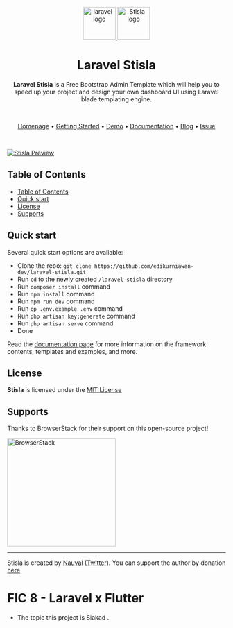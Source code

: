 <p align="center">
  <a href="https://laravel.com/">
    <img src="https://laravel.com/img/logomark.min.svg" alt="laravel logo" width="75" height="75">
  </a>
  <a href="https://getstisla.com">
    <img src="https://avatars2.githubusercontent.com/u/45754626?s=75&v=4" alt="Stisla logo" width="75" height="75">
  </a>
</p>

<h1 align="center">Laravel Stisla</h1>

<span align="center">

**Laravel Stisla** is a Free Bootstrap Admin Template which will help you to speed up your project and design your own dashboard UI using Laravel blade templating engine.

</span>

<br>

<p align="center">
  <a href="https://getstisla.com">Homepage</a>
  •
  <a href="https://github.com/edikurniawan-dev/laravel-stisla#quick-start">Getting Started</a>
  •
  <a href="https://demo.getstisla.com" target="_new">Demo</a>
  •
  <a href="https://getstisla.com/docs">Documentation</a>
  •
  <a href="https://getstisla.com/blog">Blog</a>
  •
  <a href="https://github.com/edikurniawan-dev/laravel-stisla/issues">Issue</a>
</p>

<br>

[![Stisla Preview](https://camo.githubusercontent.com/2135e0f6544a7286a3412cdc3df32d47fc91b045/68747470733a2f2f692e6962622e636f2f3674646d6358302f323031382d31312d31312d31352d33352d676574737469736c612d636f6d2e706e67)](https://getstisla.com)

## Table of Contents

- [Table of Contents](#table-of-contents)
- [Quick start](#quick-start)
- [License](#license)
- [Supports](#supports)

## Quick start

Several quick start options are available:

-   Clone the repo: `git clone https://github.com/edikurniawan-dev/laravel-stisla.git`
-   Run `cd` to the newly created `/laravel-stisla` directory
-   Run `composer install` command
-   Run `npm install` command
-   Run `npm run dev` command
-   Run `cp .env.example .env` command
-   Run `php artisan key:generate` command
-   Run `php artisan serve` command
-   Done

Read the [documentation page](https://getstisla.com/docs) for more information on the framework contents, templates and examples, and more.

## License

**Stisla** is licensed under the [MIT License](LICENSE)

## Supports

Thanks to BrowserStack for their support on this open-source project!

<a href="https://www.browserstack.com">
  <img src="https://getstisla.com/svg/Browserstack-logo.svg" alt="BrowserStack" width="250">
</a>

---

Stisla is created by [Nauval](http://nauv.al) ([Twitter](https://twitter.com/mhdnauvalazhar)). You can support the author by donation [here](https://www.buymeacoffee.com/mhd).

# FIC 8 - Laravel x Flutter 

- The topic this project is Siakad .

